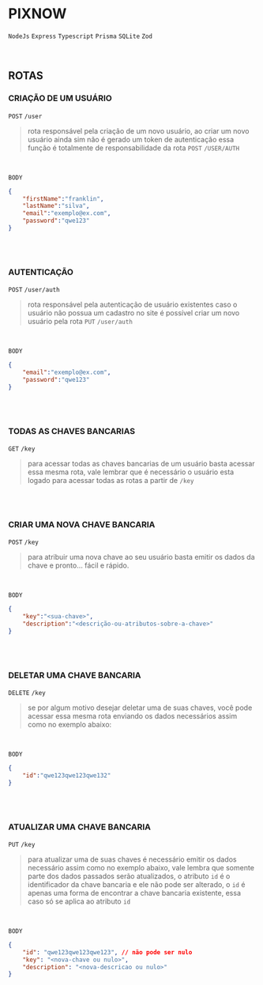 # PIXNOW

`NodeJs` `Express` `Typescript` `Prisma` `SQLite` `Zod` 

<br/>

## ROTAS

### CRIAÇÃO DE UM USUÁRIO

`POST` `/user`

> rota responsável pela criação de um novo usuário, ao criar um novo usuário ainda sim não é gerado um token de autenticação essa função é totalmente de responsabilidade da rota `POST` `/USER/AUTH`
> 

<br/>

`BODY`
```json
{
	"firstName":"franklin",
	"lastName":"silva",
	"email":"exemplo@ex.com",
	"password":"qwe123"
}
```
<br/><br/>

### AUTENTICAÇÃO

`POST` `/user/auth`

> rota responsável pela autenticação de usuário existentes caso o usuário não possua um cadastro no site é possível criar um novo usuário pela rota `PUT` `/user/auth`
> 

<br/>

`BODY`

```json
{
	"email":"exemplo@ex.com",
	"password":"qwe123"
}
```

<br/><br/>

### TODAS AS CHAVES BANCARIAS

`GET` `/key`

> para acessar todas as chaves bancarias de um usuário basta acessar essa mesma rota, vale lembrar que é necessário o usuário esta logado para acessar todas as rotas a partir de `/key`
> 
<br/><br/>
### CRIAR UMA NOVA CHAVE BANCARIA

`POST` `/key`

> para atribuir uma nova chave ao seu usuário basta emitir os dados da chave e pronto… fácil e rápido.
> 

<br/>

`BODY`

```json
{
	"key":"<sua-chave>",
	"description":"<descrição-ou-atributos-sobre-a-chave>"
}
```
<br/><br/>
### DELETAR UMA CHAVE BANCARIA

`DELETE` `/key`

> se por algum motivo desejar deletar uma de suas chaves, você pode acessar essa mesma rota enviando os dados necessários  assim como no exemplo abaixo:
> 

<br/>

`BODY`

```json
{
	"id":"qwe123qwe123qwe132"
}
```
<br/><br/>
### ATUALIZAR UMA CHAVE BANCARIA

`PUT` `/key`

> para atualizar uma de suas chaves é necessário emitir os dados necessário assim como no exemplo abaixo, vale lembra que somente parte dos dados passados serão atualizados, o atributo `id` é o identificador da chave bancaria e ele não pode ser alterado, o `id` é apenas uma forma de encontrar a chave bancaria existente, essa caso só se aplica ao atributo `id`
> 

<br/>

`BODY`

```json
{
	"id": "qwe123qwe123qwe123", // não pode ser nulo
	"key": "<nova-chave ou nulo>",
	"description": "<nova-descricao ou nulo>"
}
```